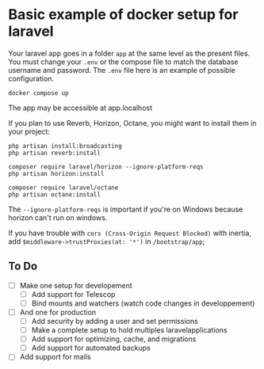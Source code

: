 # Basic example of docker setup for laravel

Your laravel app goes in a folder `app` at the same level as the present files. You must change your `.env` or the compose file to match the database username and password. The `.env` file here is an example of possible configuration.

```
docker compose up
```

The app may be accessible at app.localhost

If you plan to use Reverb, Horizon, Octane, you might want to install them in your project:

```
php artisan install:broadcasting
php artisan reverb:install
```

```
composer require laravel/horizon --ignore-platform-reqs
php artisan horizon:install
```

```
composer require laravel/octane
php artisan octane:install
```

The `--ignore-platform-reqs` is important if you're on Windows because horizon can't run on windows.

If you have trouble with `cors (Cross-Origin Request Blocked)` with inertia, add `$middleware->trustProxies(at: '*')` in `/bootstrap/app`;

## To Do

- [ ] Make one setup for developement
  - [ ] Add support for Telescop
  - [ ] Bind mounts and watchers (watch code changes in developpement)
- [ ] And one for production
  - [ ] Add security by adding a user and set permissions
  - [ ] Make a complete setup to hold multiples laravelapplications
  - [ ] Add support for optimizing, cache, and migrations
  - [ ] Add support for automated backups
- [ ] Add support for mails
